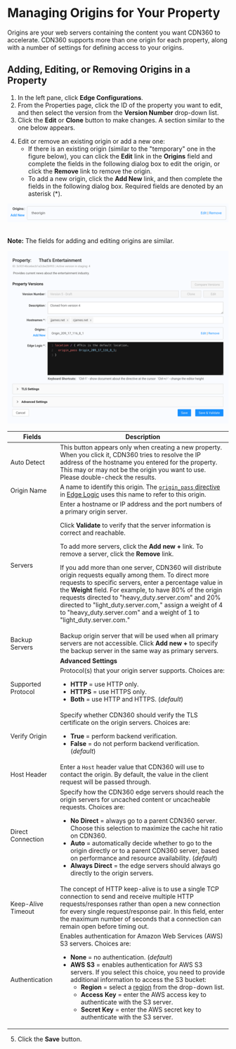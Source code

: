 
# Managing Origins for Your Property

Origins are your web servers containing the content you want CDN360 to accelerate. CDN360 supports more than one origin for each property, along with a number of settings for defining access to your origins.

## Adding, Editing, or Removing Origins in a Property

1. In the left pane, click **Edge Configurations**.
2. From the Properties page, click the ID of the property you want to edit, and then select the version from the **Version Number** drop-down list. 
3. Click the **Edit** or **Clone** button to make changes. A section similar to the one below appears.<p>
4. Edit or remove an existing origin or add a new one:
   - If there is an existing origin (similar to the "temporary" one in the figure below), you can click the <strong>Edit</strong> link in the <strong>Origins</strong> field and complete the fields in the following dialog box to edit the origin, or click the <strong>Remove</strong> link to remove the origin. 
   - To add a new origin, click the <strong>Add New</strong> link, and then complete the fields in the following dialog box. Required fields are denoted by an asterisk (*). 

<p align="center"><img src="/docs/resources/images/edge-configurations/property-origins.png" width="700"></p>

<p><br><strong>Note:</strong> The fields for adding and editing origins are similar.</p>

<p align="center"><img src="/docs/resources/images/edge-configurations/property-add-origin.png" alt="Upload Certificate Version" width="700"></p>

| **Fields**             | **Description**                                       |
| ---------------------- | ----------------------------------------------------- |
| Auto Detect            | This button appears only when creating a new property. When you click it, CDN360 tries to resolve the IP address of the hostname you entered for the property. This may or may not be the origin you want to use. Please double-check the results.|
| Origin Name            | A name to identify this origin. The [`origin_pass` directive](</docs/edge-logic/supported-directives.md#origin_pass>) in [Edge Logic](</docs/edge-logic/intro.md>) uses this name to refer to this origin.|
| Servers                | Enter a hostname or IP address and the port numbers of a primary origin server.<p></p><p>Click **Validate** to verify that the server information is correct and reachable.</p><p>To add more servers, click the **Add new +** link. To remove a server, click the **Remove** link.</p><p>If you add more than one server, CDN360 will distribute origin requests equally among them. To direct more requests to specific servers, enter a percentage value in the **Weight** field. For example, to have 80% of the origin requests directed to "heavy_duty.server.com" and 20% directed to "light_duty.server.com," assign a weight of 4 to "heavy_duty.server.com" and a weight of 1 to "light_duty.server.com."</p>|
| Backup Servers         | Backup origin server that will be used when all primary servers are not accessible. Click **Add new +** to specify the backup server in the same way as primary servers.|
|| **Advanced Settings**                                                         |
| Supported Protocol   | Protocol(s) that your origin server supports. Choices are: <ul><li><strong>HTTP</strong> = use HTTP only.<li><strong>HTTPS</strong> = use HTTPS only.<li><strong>Both</strong> = use HTTP and HTTPS. (*default*)</ul>|
| Verify Origin         | Specify whether CDN360 should verify the TLS certificate on the origin servers. Choices are:<ul><li><strong>True</strong> = perform backend verification.<li><strong>False</strong> = do not perform backend verification. (*default*)</ul>|
| Host Header           | Enter a `Host` header value that CDN360 will use to contact the origin. By default, the value in the client request will be passed through.|
| Direct Connection     | Specify how the CDN360 edge servers should reach the origin servers for uncached content or uncacheable requests. Choices are:<ul><li><strong>No Direct</strong> = always go to a parent CDN360 server. Choose this selection to maximize the cache hit ratio on CDN360.<li><strong>Auto</strong> = automatically decide whether to go to the origin directly or to a parent CDN360 server, based on performance and resource availability. (*default*)<li><strong>Always Direct</strong> = the edge servers should always go directly to the origin servers.</ul>|
| Keep-Alive Timeout     | The concept of HTTP keep-alive is to use a single TCP connection to send and receive multiple HTTP requests/responses rather than open a new connection for every single request/response pair. In this field, enter the maximum number of seconds that a connection can remain open before timing out.|
| Authentication        | Enables authentication for Amazon Web Services (AWS) S3 servers. Choices are:<ul><li><strong>None</strong> = no authentication. (*default*) <br><li><strong>AWS S3</strong> = enables authentication for AWS S3 servers. If you select this choice, you need to provide additional information to access the S3 bucket:<ul><li><strong>Region</strong> = select a [region](<https://docs.aws.amazon.com/AWSEC2/latest/UserGuide/using-regions-availability-zones.html#concepts-available-regions>) from the drop-down list.<li><strong>Access Key</strong> = enter the AWS access key to authenticate with the S3 server.<li><strong>Secret Key</strong> = enter the AWS secret key to authenticate with the S3 server.</ul>|

5. Click the **Save** button.
